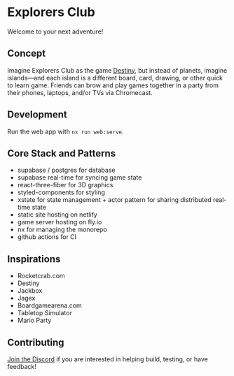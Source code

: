 # Explorers Club

Welcome to your next adventure!

## Concept

Imagine Explorers Club as the game [Destiny](https://www.google.com/search?q=destiny+2+map), but instead of planets, imagine islands—and each island is a different board, card, drawing, or other quick to learn game. Friends can brow and play games together in a party from their phones, laptops, and/or TVs via Chromecast.

## Development

Run the web app with `nx run web:serve`.

## Core Stack and Patterns

- supabase / postgres for database
- supabase real-time for syncing game state
- react-three-fiber for 3D graphics
- styled-components for styling
- xstate for state management + actor pattern for sharing distributed real-time state
- static site hosting on netlify
- game server hosting on fly.io
- nx for managing the monorepo
- github actions for CI

## Inspirations

- Rocketcrab.com
- Destiny
- Jackbox
- Jagex
- Boardgamearena.com
- Tabletop Simulator
- Mario Party

## Contributing

[Join the Discord](https://discord.gg/PUHsGxqBKt) if you are interested in helping build, testing, or have feedback!
